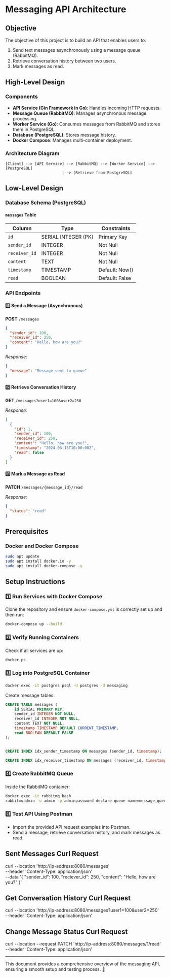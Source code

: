 # Messaging API Architecture

## Objective
The objective of this project is to build an API that enables users to:
1. Send text messages asynchronously using a message queue (RabbitMQ).
2. Retrieve conversation history between two users.
3. Mark messages as read.

## High-Level Design

### Components
- **API Service (Gin Framework in Go)**: Handles incoming HTTP requests.
- **Message Queue (RabbitMQ)**: Manages asynchronous message processing.
- **Worker Service (Go)**: Consumes messages from RabbitMQ and stores them in PostgreSQL.
- **Database (PostgreSQL)**: Stores message history.
- **Docker Compose**: Manages multi-container deployment.

### Architecture Diagram
```
[Client] --> [API Service] --> [RabbitMQ] --> [Worker Service] --> [PostgreSQL]
                         |--> [Retrieve from PostgreSQL]
```

## Low-Level Design

### Database Schema (PostgreSQL)
#### `messages` Table
| Column       | Type          | Constraints          |
|-------------|--------------|----------------------|
| `id`        | SERIAL INTEGER (PK)     | Primary Key         |
| `sender_id` | INTEGER       | Not Null            |
| `receiver_id` | INTEGER     | Not Null            |
| `content`   | TEXT          | Not Null            |
| `timestamp` | TIMESTAMP     | Default: Now()      |
| `read`      | BOOLEAN       | Default: False      |

### API Endpoints
#### 1️⃣ Send a Message (Asynchronous)
**POST** `/messages`
```json
{
  "sender_id": 100,
  "receiver_id": 250,
  "content": "Hello, how are you?"
}
```
_Response:_
```json
{
  "message": "Message sent to queue"
}
```

#### 2️⃣ Retrieve Conversation History
**GET** `/messages?user1=100&user2=250`

_Response:_
```json
[
  {
    "id": 1,
    "sender_id": 100,
    "receiver_id": 250,
    "content": "Hello, how are you?",
    "timestamp": "2024-03-13T10:00:00Z",
    "read": false
  }
]
```

#### 3️⃣ Mark a Message as Read
**PATCH** `/messages/{message_id}/read` 

_Response:_
```json
{
  "status": "read"
}
```

## Prerequisites

### Docker and Docker Compose
```sh
sudo apt update
sudo apt install docker.io -y
sudo apt install docker-compose -y
```

## Setup Instructions

### 1️⃣ Run Services with Docker Compose
Clone the repository and ensure `docker-compose.yml` is correctly set up and then run:
```sh
docker-compose up --build
```

### 2️⃣ Verify Running Containers
Check if all services are up:
```sh
docker ps
```

### 3️⃣ Log into PostgreSQL Container
```sh
docker exec -it postgres psql -U postgres -d messaging
```
Create message tables:
```sql
CREATE TABLE messages (
    id SERIAL PRIMARY KEY,
    sender_id INTEGER NOT NULL,
    receiver_id INTEGER NOT NULL,
    content TEXT NOT NULL,
    timestamp TIMESTAMP DEFAULT CURRENT_TIMESTAMP,
    read BOOLEAN DEFAULT FALSE
);
```
```sql

CREATE INDEX idx_sender_timestamp ON messages (sender_id, timestamp); -- Index on sender_id and timestamp

CREATE INDEX idx_receiver_timestamp ON messages (receiver_id, timestamp); -- Index on receiver_id and timestamp
```

### 4️⃣ Create RabbitMQ Queue
Inside the RabbitMQ container:
```sh
docker exec -it rabbitmq bash
rabbitmqadmin -u admin -p adminpassword declare queue name=message_queue durable=true
```

### 5️⃣ Test API Using Postman
- Import the provided API request examples into Postman.
- Send a message, retrieve conversation history, and mark messages as read.

Sent Messages Curl Request
------------------------------
curl --location 'http://ip-address:8080/messages' \
--header 'Content-Type: application/json' \
--data '{
           "sender_id": 100,
           "reciever_id": 250,
           "content": "Hello, how are you?"
         }'

Get Conversation History Curl Request
----------------------------------------
curl --location 'http://ip-address:8080/messages?user1=100&user2=250' \
--header 'Content-Type: application/json'

Change Message Status Curl Request
-----------------------------------
curl --location --request PATCH 'http://ip-address:8080/messages/1/read' \
--header 'Content-Type: application/json'

---
This document provides a comprehensive overview of the messaging API, ensuring a smooth setup and testing process. 🚀
